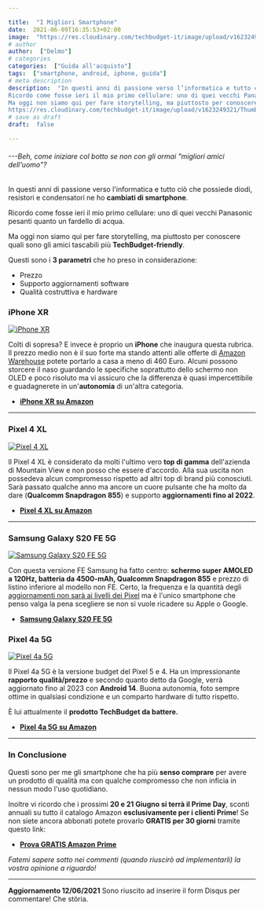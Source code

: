 ```yaml
---

title:  "I Migliori Smartphone"
date:  2021-06-09T16:35:53+02:00
image:  "https://res.cloudinary.com/techbudget-it/image/upload/v1623249321/Thumbnails/telephone-586268_1920_me7b9y.jpg"
# author
author:  ["Delmo"]
# categories
categories:  ["Guida all'acquisto"]
tags:  ["smartphone, android, iphone, guida"]
# meta description
description:  "In questi anni di passione verso l’informatica e tutto ciò che possiede diodi, resistori e condensatori ne ho cambiati di smartphone.
Ricordo come fosse ieri il mio primo cellulare: uno di quei vecchi Panasonic pesanti quanto un fardello di acqua.
Ma oggi non siamo qui per fare storytelling, ma piuttosto per conoscere quali sono gli amici tascabili più TechBudget-friendly.
https://res.cloudinary.com/techbudget-it/image/upload/v1623249321/Thumbnails/telephone-586268_1920_me7b9y.jpg"
# save as draft
draft:  false

---
```


###### ---Beh, come iniziare col botto se non con gli ormai "migliori amici dell'uomo"?

In questi anni di passione verso l'informatica e tutto ciò che possiede diodi, resistori e condensatori ne ho **cambiati di smartphone**.

Ricordo come fosse ieri il mio primo cellulare: uno di quei vecchi Panasonic pesanti quanto un fardello di acqua.

Ma oggi non siamo qui per fare storytelling, ma piuttosto per conoscere quali sono gli amici tascabili più **TechBudget-friendly**.

Questi sono i **3 parametri** che ho preso in considerazione:

- Prezzo
- Supporto aggiornamenti software
- Qualità costruttiva e hardware

### iPhone XR

[![iPhone XR](https://store.storeimages.cdn-apple.com/4668/as-images.apple.com/is/refurb-iphone-xr-black-gallery-2020?wid=2000&hei=2000&fmt=jpeg&qlt=95&.v=1578943274486)](https://amzn.to/3waruab)

Colti di sopresa? E invece è proprio un **iPhone** che inaugura questa rubrica. Il prezzo medio non è il suo forte ma stando attenti alle offerte di [Amazon Warehouse](https://amzn.to/3gqNFC3) potete portarlo a casa a meno di 460 Euro. Alcuni possono storcere il naso guardando le specifiche soprattutto dello schermo non OLED e poco risoluto ma vi assicuro che la differenza è quasi impercettibile e guadagnerete in un'**autonomia** di un'altra categoria.

- **[iPhone XR su Amazon](https://amzn.to/3waruab)**

___

### Pixel 4 XL

[![Pixel 4 XL](https://images-na.ssl-images-amazon.com/images/I/71Ns3Z6KFcL._AC_SY450_.jpg)](https://amzn.to/3v7lE8e)

Il Pixel 4 XL è considerato da molti l'ultimo vero **top di gamma** dell'azienda di Mountain View e non posso che essere d'accordo. Alla sua uscita non possedeva alcun compromesso rispetto ad altri top di brand più conosciuti. Sarà passato qualche anno ma ancore un cuore pulsante che ha molto da dare (**Qualcomm Snapdragon 855**) e supporto **aggiornamenti fino al 2022**.

- **[Pixel 4 XL su Amazon](https://amzn.to/3v7lE8e)**

___

### Samsung Galaxy S20 FE 5G

[![Samsung Galaxy S20 FE 5G](https://www.tomshw.it/images/images/2020/10/immagini-prodotto-640x640-121750.768x432.jpg)](https://amzn.to/2RNAbIp)

Con questa versione FE Samsung ha fatto centro: **schermo super AMOLED a 120Hz, batteria da 4500-mAh, Qualcomm Snapdragon 855** e prezzo di listino inferiore al modello non FE. Certo, la frequenza e la quantità degli [aggiornamenti non sarà ai livelli dei Pixel](https://www.aosmark.com/) ma è l'unico smartphone che penso valga la pena scegliere se non si vuole ricadere su Apple o Google.

- **[Samsung Galaxy S20 FE 5G](https://amzn.to/2RNAbIp)**

### Pixel 4a 5G

[![Pixel 4a 5G](https://images-na.ssl-images-amazon.com/images/I/71Ns3Z6KFcL._AC_SY450_.jpg)](https://amzn.to/3g5zYcN)

Il Pixel 4a 5G è la versione budget del Pixel 5 e 4. Ha un impressionante **rapporto qualità/prezzo** e secondo quanto detto da Google, verrà aggiornato fino al 2023 con **Android 14**. Buona autonomia, foto sempre ottime in qualsiasi condizione e un comparto hardware di tutto rispetto.

È lui attualmente il **prodotto TechBudget da battere.**

- **[Pixel 4a 5G su Amazon](https://amzn.to/3g5zYcN)**

___

### In Conclusione

Questi sono per me gli smartphone che ha più **senso comprare** per avere un prodotto di qualità ma con qualche compromesso che non inficia in nessun modo l'uso quotidiano.

Inoltre vi ricordo che i prossimi **20 e 21 Giugno si terrà il Prime Day**, sconti annuali su tutto il catalogo Amazon **esclusivamente per i clienti Prime**!
Se non siete ancora abbonati potete provarlo **GRATIS per 30 giorni** tramite questo link:

- **[Prova GRATIS Amazon Prime](https://amzn.to/3zrJKOm)**

*Fatemi sapere sotto nei commenti (quando riuscirò ad implementarli) la vostra opinione a riguardo!*

___

**Aggiornamento 12/06/2021**
Sono riuscito ad inserire il form Disqus per commentare!
Che störia.
